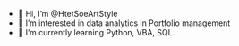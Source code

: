 - 👋 Hi, I’m @HtetSoeArtStyle
- 👀 I’m interested in data analytics in Portfolio management
- 🌱 I’m currently learning Python, VBA, SQL.

<!---
HtetSoeArtStyle/HtetSoeArtStyle is a ✨ special ✨ repository because its `README.md` (this file) appears on your GitHub profile.
You can click the Preview link to take a look at your changes.
--->
